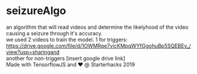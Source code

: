 # seizureAlgo
an algorithm that will read videos and determine the likelyhood of the video causing a seizure through it's accuracy. 
<br>
we used 2 videos to train the model. 1 for triggers:<br>
https://drive.google.com/file/d/1OWMRqe7vicKMpqWYfGgohuBp5SQEBEv_/view?usp=sharingand 
<br>another for non-triggers
[insert google drive link]
<br>
Made with TensorflowJS and :heart: @ Starterhacks 2019
